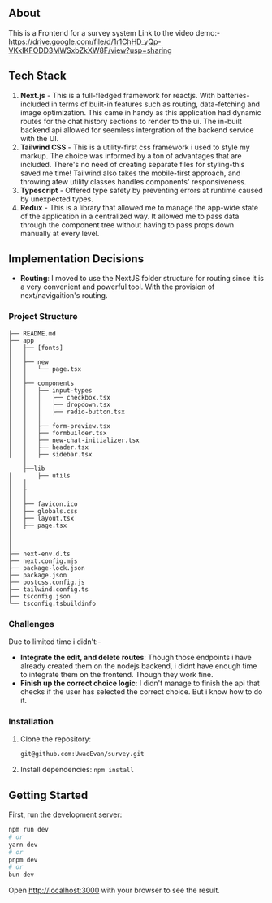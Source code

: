 ## About

This is a Frontend for a survey system
Link to the video demo:- https://drive.google.com/file/d/1r1ChHD_yQp-VKkIKFODD3MWSxbZkXW8F/view?usp=sharing

## Tech Stack

1. **Next.js** - This is a full-fledged framework for reactjs. With batteries-included in terms of built-in features such as routing, data-fetching and image optimization. This came in handy as this application had dynamic routes for the chat history sections to render to the ui. The in-built backend api allowed for seemless intergration of the backend service with the UI.
2. **Tailwind CSS** - This is a utility-first css framework i used to style my markup. The choice was informed by a ton of advantages that are included. There's no need of creating separate files for styling-this saved me time! Tailwind also takes the mobile-first approach, and throwing afew utility classes handles components' responsiveness.
3. **Typescript** - Offered type safety by preventing errors at runtime caused by unexpected types.
4. **Redux** - This is a library that allowed me to manage the app-wide state of the application in a centralized way. It allowed me to pass data through the component tree without having to pass props down manually at every level.

## Implementation Decisions

- **Routing**: I moved to use the NextJS folder structure for routing since it is a very convenient and powerful tool. With the provision of next/navigaition's routing.

### Project Structure

```
├── README.md
├── app
│   ├── [fonts]
│   │
│   ├── new
│   │   └── page.tsx
│   │
│   ├── components
│   │   ├── input-types
│   │   │   ├── checkbox.tsx
│   │   │   ├── dropdown.tsx
│   │   │   ├── radio-button.tsx
│   │   │
│   │   ├── form-preview.tsx
│   │   ├── formbuilder.tsx
│   │   ├── new-chat-initializer.tsx
│   │   ├── header.tsx
│   │   ├── sidebar.tsx
    │
    ├──lib
│       ├── utils
│   │
│   ├
│   │
│   ├── favicon.ico
│   ├── globals.css
│   ├── layout.tsx
│   ├── page.tsx
│
│
│
├── next-env.d.ts
├── next.config.mjs
├── package-lock.json
├── package.json
├── postcss.config.js
├── tailwind.config.ts
├── tsconfig.json
└── tsconfig.tsbuildinfo
```

### Challenges

Due to limited time i didn't:-

- **Integrate the edit, and delete routes**: Though those endpoints i have already created them on the nodejs backend, i didnt have enough time to integrate them on the frontend. Though they work fine.
- **Finish up the correct choice logic**: I didn't manage to finish the api that checks if the user has selected the correct choice. But i know how to do it.

### Installation

1. Clone the repository:
   ```bash
   git@github.com:UwaoEvan/survey.git
   ```
2. Install dependencies:
   `npm install`

## Getting Started

First, run the development server:

```bash
npm run dev
# or
yarn dev
# or
pnpm dev
# or
bun dev
```


Open [http://localhost:3000](http://localhost:3000) with your browser to see the result.
